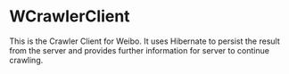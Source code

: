 # WCrawlerClient
This is the Crawler Client for Weibo. It uses Hibernate to persist the result from the server and provides further information for server to continue crawling.
